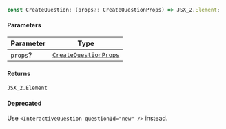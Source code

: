 ```ts
const CreateQuestion: (props?: CreateQuestionProps) => JSX_2.Element;
```

#### Parameters

| Parameter | Type                                            |
| --------- | ----------------------------------------------- |
| `props`?  | [`CreateQuestionProps`](CreateQuestionProps.md) |

#### Returns

`JSX_2.Element`

#### Deprecated

Use `<InteractiveQuestion questionId="new" />` instead.
